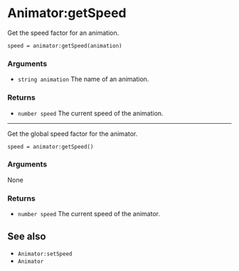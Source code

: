 <!--
category: reference
-->

Animator:getSpeed
===

Get the speed factor for an animation.

    speed = animator:getSpeed(animation)

### Arguments

- `string animation` The name of an animation.

### Returns

- `number speed` The current speed of the animation.

---

Get the global speed factor for the animator.

    speed = animator:getSpeed()

### Arguments

None

### Returns

- `number speed` The current speed of the animator.

See also
---

- `Animator:setSpeed`
- `Animator`
